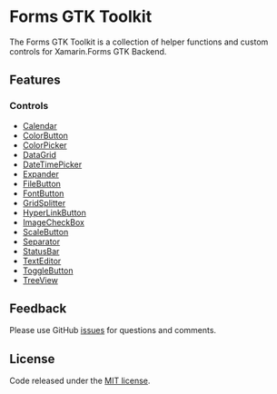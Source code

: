 # Forms GTK Toolkit

The Forms GTK Toolkit is a collection of helper functions and custom controls for Xamarin.Forms GTK Backend.

## Features

### Controls

- [Calendar](docs/Controls/Calendar.md)
- [ColorButton](docs/Controls/ColorButton.md)
- [ColorPicker](docs/Controls/ColorPicker.md)
- [DataGrid](docs/Controls/DataGrid.md)
- [DateTimePicker](docs/Controls/DateTimePicker.md)
- [Expander](docs/Controls/Expander.md)
- [FileButton](docs/Controls/FileButton.md)
- [FontButton](docs/Controls/FontButton.md)
- [GridSplitter](docs/Controls/GridSplitter.md)
- [HyperLinkButton](docs/Controls/HyperLinkButton.md)
- [ImageCheckBox](docs/Controls/ImageCheckBox.md)
- [ScaleButton](docs/Controls/ScaleButton.md)
- [Separator](docs/Controls/Separator.md)
- [StatusBar](docs/Controls/StatusBar.md)
- [TextEditor](docs/Controls/TextEditor.md)
- [ToggleButton](docs/Controls/ToggleButton.md)
- [TreeView](docs/Controls/TreeView.md)

## Feedback 

Please use GitHub [issues](https://github.com/jsuarezruiz/FormsGtkToolkit/issues) for questions and comments.

## License

Code released under the [MIT license](https://opensource.org/licenses/MIT).